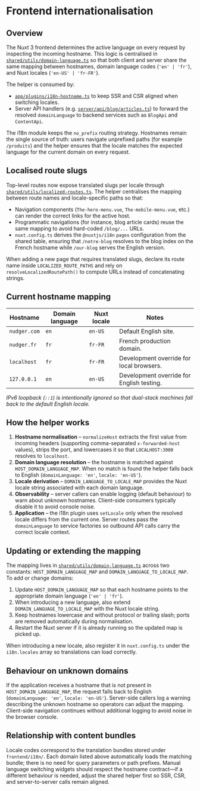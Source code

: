 # Frontend internationalisation

## Overview
The Nuxt 3 frontend determines the active language on every request by inspecting the incoming hostname. This logic is centralised in [`shared/utils/domain-language.ts`](../shared/utils/domain-language.ts) so that both client and server share the same mapping between hostnames, domain language codes (`'en' | 'fr'`), and Nuxt locales (`'en-US' | 'fr-FR'`).

The helper is consumed by:

- [`app/plugins/i18n-hostname.ts`](../app/plugins/i18n-hostname.ts) to keep SSR and CSR aligned when switching locales.
- Server API handlers (e.g. [`server/api/blog/articles.ts`](../server/api/blog/articles.ts)) to forward the resolved `domainLanguage` to backend services such as `BlogApi` and `ContentApi`.

The i18n module keeps the `no_prefix` routing strategy. Hostnames remain the single source of truth: users navigate unprefixed paths (for example `/produits`) and the helper ensures that the locale matches the expected language for the current domain on every request.

## Localised route slugs

Top-level routes now expose translated slugs per locale through [`shared/utils/localized-routes.ts`](../shared/utils/localized-routes.ts). The helper centralises the mapping between route names and locale-specific paths so that:

- Navigation components (`The-hero-menu.vue`, `The-mobile-menu.vue`, etc.) can render the correct links for the active host.
- Programmatic navigations (for instance, blog article cards) reuse the same mapping to avoid hard-coded `/blog/...` URLs.
- `nuxt.config.ts` derives the `@nuxtjs/i18n` `pages` configuration from the shared table, ensuring that `/notre-blog` resolves to the blog index on the French hostname while `/our-blog` serves the English version.

When adding a new page that requires translated slugs, declare its route name inside `LOCALIZED_ROUTE_PATHS` and rely on `resolveLocalizedRoutePath()` to compute URLs instead of concatenating strings.

## Current hostname mapping
| Hostname        | Domain language | Nuxt locale | Notes                                     |
|-----------------|-----------------|-------------|-------------------------------------------|
| `nudger.com`    | `en`            | `en-US`     | Default English site.                     |
| `nudger.fr`     | `fr`            | `fr-FR`     | French production domain.                 |
| `localhost`     | `fr`            | `fr-FR`     | Development override for local browsers.  |
| `127.0.0.1`     | `en`            | `en-US`     | Development override for English testing. |

*IPv6 loopback (`::1`) is intentionally ignored so that dual-stack machines fall back to the default English locale.*

## How the helper works
1. **Hostname normalisation** – `normalizeHost` extracts the first value from incoming headers (supporting comma-separated `x-forwarded-host` values), strips the port, and lowercases it so that `LOCALHOST:3000` resolves to `localhost`.
2. **Domain language resolution** – the hostname is matched against `HOST_DOMAIN_LANGUAGE_MAP`. When no match is found the helper falls back to English (`domainLanguage: 'en'`, `locale: 'en-US'`).
3. **Locale derivation** – `DOMAIN_LANGUAGE_TO_LOCALE_MAP` provides the Nuxt locale string associated with each domain language.
4. **Observability** – server callers can enable logging (default behaviour) to warn about unknown hostnames. Client-side consumers typically disable it to avoid console noise.
5. **Application** – the i18n plugin uses `setLocale` only when the resolved locale differs from the current one. Server routes pass the `domainLanguage` to service factories so outbound API calls carry the correct locale context.

## Updating or extending the mapping
The mapping lives in [`shared/utils/domain-language.ts`](../shared/utils/domain-language.ts) across two constants: `HOST_DOMAIN_LANGUAGE_MAP` and `DOMAIN_LANGUAGE_TO_LOCALE_MAP`. To add or change domains:

1. Update `HOST_DOMAIN_LANGUAGE_MAP` so that each hostname points to the appropriate domain language (`'en' | 'fr'`).
2. When introducing a new language, also extend `DOMAIN_LANGUAGE_TO_LOCALE_MAP` with the Nuxt locale string.
3. Keep hostnames lowercase and without protocol or trailing slash; ports are removed automatically during normalisation.
4. Restart the Nuxt server if it is already running so the updated map is picked up.

When introducing a new locale, also register it in `nuxt.config.ts` under the `i18n.locales` array so translations can load correctly.

## Behaviour on unknown domains
If the application receives a hostname that is not present in `HOST_DOMAIN_LANGUAGE_MAP`, the request falls back to English (`domainLanguage: 'en'`, `locale: 'en-US'`). Server-side callers log a warning describing the unknown hostname so operators can adjust the mapping. Client-side navigation continues without additional logging to avoid noise in the browser console.

## Relationship with content bundles
Locale codes correspond to the translation bundles stored under `frontend/i18n/`. Each domain listed above automatically loads the matching bundle; there is no need for query parameters or path prefixes. Manual language switching widgets should respect the hostname contract—if a different behaviour is needed, adjust the shared helper first so SSR, CSR, and server-to-server calls remain aligned.